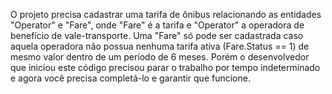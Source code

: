 O projeto precisa cadastrar uma tarifa de ônibus relacionando as entidades "Operator" e "Fare", onde "Fare" é a tarifa e "Operator" a operadora de benefício de vale-transporte. Uma "Fare" só pode ser cadastrada caso aquela operadora não possua nenhuma tarifa ativa (Fare.Status == 1) de mesmo valor dentro de um período de 6 meses. Porém o desenvolvedor que iniciou este código precisou parar o trabalho por tempo indeterminado e agora você precisa completá-lo e garantir que funcione. 
